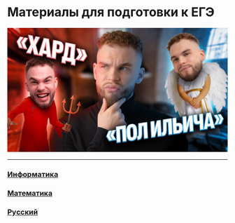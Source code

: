 # Материалы для подготовки к ЕГЭ

<img src="/img/Ильич.jpg" alt="Информатика"/>

---

### [Информатика](Информатика/Алгоритм%20выполнения%20информатика.md)
### [Математика](Математика/Алгоритм%20выполнения%20математика.md)
### [Руcский]()
